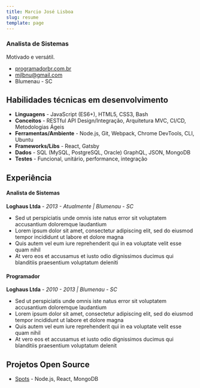 ```yaml
---
title: Marcio José Lisboa
slug: resume
template: page
---
```


### Analista de Sistemas

Motivado e versátil.

- [programadorbr.com.br](https://www.programadorbr.com.br)
- [mjlbnu@gmail.com](mailto:mjlbnu[AT]gmail[DOT]com)
- Blumenau - SC

## Habilidades técnicas em desenvolvimento

- **Linguagens** - JavaScript (ES6+), HTML5, CSS3, Bash
- **Conceitos** - RESTful API Design/Integração, Arquitetura MVC, CI/CD, Metodologias Ágeis
- **Ferramentas/Ambiente** - Node.js, Git, Webpack, Chrome DevTools, CLI, Ubuntu
- **Frameworks/Libs** - React, Gatsby
- **Dados** - SQL (MySQL, PostgreSQL, Oracle) GraphQL, JSON, MongoDB
- **Testes** - Funcional, unitário, performance, integração

## Experiência

#### Analista de Sistemas

**Loghaus Ltda** - _2013 - Atualmente | Blumenau - SC_

- Sed ut perspiciatis unde omnis iste natus error sit voluptatem accusantium doloremque laudantium
- Lorem ipsum dolor sit amet, consectetur adipiscing elit, sed do eiusmod tempor incididunt ut labore et dolore magna
- Quis autem vel eum iure reprehenderit qui in ea voluptate velit esse quam nihil
- At vero eos et accusamus et iusto odio dignissimos ducimus qui blanditiis praesentium voluptatum deleniti

#### Programador

**Loghaus Ltda** - _2010 - 2013 | Blumenau - SC_

- Sed ut perspiciatis unde omnis iste natus error sit voluptatem accusantium doloremque laudantium
- Lorem ipsum dolor sit amet, consectetur adipiscing elit, sed do eiusmod tempor incididunt ut labore et dolore magna
- Quis autem vel eum iure reprehenderit qui in ea voluptate velit esse quam nihil
- At vero eos et accusamus et iusto odio dignissimos ducimus qui blanditiis praesentium voluptatum delenit

## Projetos Open Source

- [Spots](https://github.com/mjlbnu/spots) - Node.js, React, MongoDB

